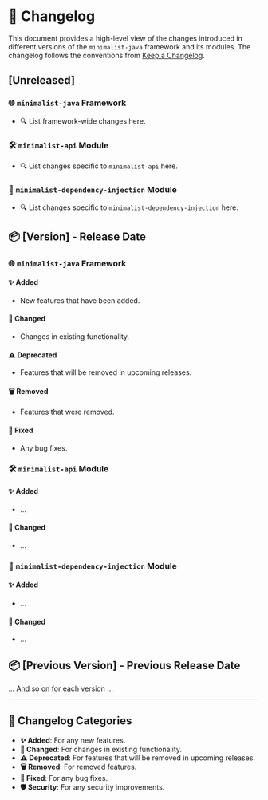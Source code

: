 # 📜 Changelog

This document provides a high-level view of the changes introduced in different versions of the `minimalist-java`
framework and its modules. The changelog follows the conventions
from [Keep a Changelog](https://keepachangelog.com/en/1.0.0/).

## [Unreleased]

### 🌐 `minimalist-java` Framework

- 🔍 List framework-wide changes here.

### 🛠️ `minimalist-api` Module

- 🔍 List changes specific to `minimalist-api` here.

### 💉 `minimalist-dependency-injection` Module

- 🔍 List changes specific to `minimalist-dependency-injection` here.

## 📦 [Version] - Release Date

### 🌐 `minimalist-java` Framework

#### ✨ Added

- New features that have been added.

#### 🔄 Changed

- Changes in existing functionality.

#### ⚠️ Deprecated

- Features that will be removed in upcoming releases.

#### 🗑️ Removed

- Features that were removed.

#### 🐛 Fixed

- Any bug fixes.

### 🛠️ `minimalist-api` Module

#### ✨ Added

- ...

#### 🔄 Changed

- ...

### 💉 `minimalist-dependency-injection` Module

#### ✨ Added

- ...

#### 🔄 Changed

- ...

## 📦 [Previous Version] - Previous Release Date

... And so on for each version ...

---

## 🔖 Changelog Categories

- **✨ Added**: For any new features.
- **🔄 Changed**: For changes in existing functionality.
- **⚠️ Deprecated**: For features that will be removed in upcoming releases.
- **🗑️ Removed**: For removed features.
- **🐛 Fixed**: For any bug fixes.
- **🛡️ Security**: For any security improvements.
